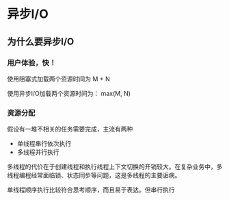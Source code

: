# 异步I/O

## 为什么要异步I/O

### 用户体验，快！
使用阻塞式加载两个资源时间为 M + N

使用异步I/O加载两个资源时间为： max(M, N)

### 资源分配
假设有一堆不相关的任务需要完成，主流有两种
 - 单线程串行依次执行
 - 多线程并行执行

多线程的代价在于创建线程和执行线程上下文切换的开销较大。在复杂业务中，多线程编程经常面临锁、状态同步等问题，这是多线程的主要诟病。

单线程顺序执行比较符合思考顺序，而且易于表达。但串行执行